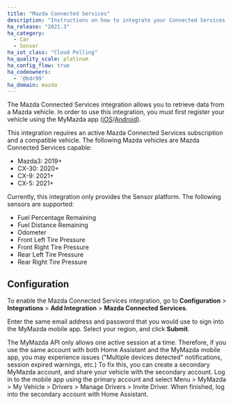 ```yaml
---
title: "Mazda Connected Services"
description: "Instructions on how to integrate your Connected Services capable Mazda vehicle with Home Assistant."
ha_release: "2021.3"
ha_category:
  - Car
  - Sensor
ha_iot_class: "Cloud Polling"
ha_quality_scale: platinum
ha_config_flow: true
ha_codeowners:
  - '@bdr99'
ha_domain: mazda
---
```


The Mazda Connected Services integration allows you to retrieve data from a Mazda vehicle. In order to use this integration, you must first register your vehicle using the MyMazda app ([iOS](https://apps.apple.com/us/app/mymazda/id451886367)/[Android](https://play.google.com/store/apps/details?id=com.interrait.mymazda)).

This integration requires an active Mazda Connected Services subscription and a compatible vehicle. The following Mazda vehicles are Mazda Connected Services capable:

- Mazda3: 2019+
- CX-30: 2020+
- CX-9: 2021+
- CX-5: 2021+

Currently, this integration only provides the Sensor platform. The following sensors are supported:

- Fuel Percentage Remaining
- Fuel Distance Remaining
- Odometer
- Front Left Tire Pressure
- Front Right Tire Pressure
- Rear Left Tire Pressure
- Rear Right Tire Pressure

## Configuration

To enable the Mazda Connected Services integration, go to **Configuration** > **Integrations** > **Add Integration** > **Mazda Connected Services**.

Enter the same email address and password that you would use to sign into the MyMazda mobile app. Select your region, and click **Submit**.

<div class='note warning'>
    The MyMazda API only allows one active session at a time. Therefore, if you use the same account with both Home Assistant and the MyMazda mobile app, you may experience issues ("Multiple devices detected" notifications, session expired warnings, etc.) To fix this, you can create a secondary MyMazda account, and share your vehicle with the secondary account. Log in to the mobile app using the primary account and select Menu > MyMazda > My Vehicle > Drivers > Manage Drivers > Invite Driver. When finished, log into the secondary account with Home Assistant.
</div>
